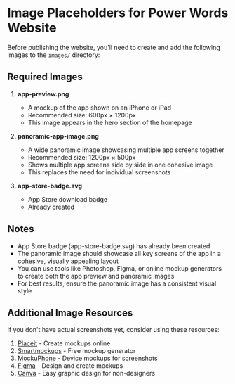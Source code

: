# Image Placeholders for Power Words Website

Before publishing the website, you'll need to create and add the following images to the `images/` directory:

## Required Images

1. **app-preview.png**
   - A mockup of the app shown on an iPhone or iPad
   - Recommended size: 600px × 1200px
   - This image appears in the hero section of the homepage

2. **panoramic-app-image.png**
   - A wide panoramic image showcasing multiple app screens together
   - Recommended size: 1200px × 500px
   - Shows multiple app screens side by side in one cohesive image
   - This replaces the need for individual screenshots

3. **app-store-badge.svg**
   - App Store download badge
   - Already created

## Notes

- App Store badge (app-store-badge.svg) has already been created
- The panoramic image should showcase all key screens of the app in a cohesive, visually appealing layout
- You can use tools like Photoshop, Figma, or online mockup generators to create both the app preview and panoramic images
- For best results, ensure the panoramic image has a consistent visual style

## Additional Image Resources

If you don't have actual screenshots yet, consider using these resources:

1. [Placeit](https://placeit.net/) - Create mockups online
2. [Smartmockups](https://smartmockups.com/) - Free mockup generator
3. [MockuPhone](https://mockuphone.com/) - Device mockups for screenshots
4. [Figma](https://www.figma.com/) - Design and create mockups
5. [Canva](https://www.canva.com/) - Easy graphic design for non-designers 
